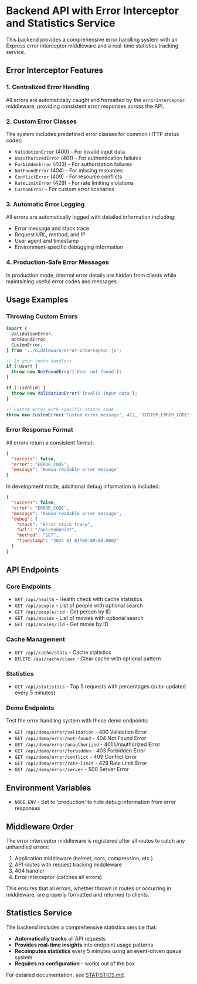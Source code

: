 # Backend API with Error Interceptor and Statistics Service

This backend provides a comprehensive error handling system with an Express error interceptor middleware and a real-time statistics tracking service.

## Error Interceptor Features

### 1. Centralized Error Handling

All errors are automatically caught and formatted by the `errorInterceptor` middleware, providing consistent error responses across the API.

### 2. Custom Error Classes

The system includes predefined error classes for common HTTP status codes:

- `ValidationError` (400) - For invalid input data
- `UnauthorizedError` (401) - For authentication failures
- `ForbiddenError` (403) - For authorization failures
- `NotFoundError` (404) - For missing resources
- `ConflictError` (409) - For resource conflicts
- `RateLimitError` (429) - For rate limiting violations
- `CustomError` - For custom error scenarios

### 3. Automatic Error Logging

All errors are automatically logged with detailed information including:

- Error message and stack trace
- Request URL, method, and IP
- User agent and timestamp
- Environment-specific debugging information

### 4. Production-Safe Error Messages

In production mode, internal error details are hidden from clients while maintaining useful error codes and messages.

## Usage Examples

### Throwing Custom Errors

```typescript
import {
  ValidationError,
  NotFoundError,
  CustomError,
} from '../middleware/error-interceptor.js';

// In your route handlers
if (!user) {
  throw new NotFoundError('User not found');
}

if (!isValid) {
  throw new ValidationError('Invalid input data');
}

// Custom error with specific status code
throw new CustomError('Custom error message', 422, 'CUSTOM_ERROR_CODE');
```

### Error Response Format

All errors return a consistent format:

```json
{
  "success": false,
  "error": "ERROR_CODE",
  "message": "Human-readable error message"
}
```

In development mode, additional debug information is included:

```json
{
  "success": false,
  "error": "ERROR_CODE",
  "message": "Human-readable error message",
  "debug": {
    "stack": "Error stack trace",
    "url": "/api/endpoint",
    "method": "GET",
    "timestamp": "2024-01-01T00:00:00.000Z"
  }
}
```

## API Endpoints

### Core Endpoints

- `GET /api/health` - Health check with cache statistics
- `GET /api/people` - List of people with optional search
- `GET /api/people/:id` - Get person by ID
- `GET /api/movies` - List of movies with optional search
- `GET /api/movies/:id` - Get movie by ID

### Cache Management

- `GET /api/cache/stats` - Cache statistics
- `DELETE /api/cache/clear` - Clear cache with optional pattern

### Statistics

- `GET /api/statistics` - Top 5 requests with percentages (auto-updated every 5 minutes)

### Demo Endpoints

Test the error handling system with these demo endpoints:

- `GET /api/demo/error/validation` - 400 Validation Error
- `GET /api/demo/error/not-found` - 404 Not Found Error
- `GET /api/demo/error/unauthorized` - 401 Unauthorized Error
- `GET /api/demo/error/forbidden` - 403 Forbidden Error
- `GET /api/demo/error/conflict` - 409 Conflict Error
- `GET /api/demo/error/rate-limit` - 429 Rate Limit Error
- `GET /api/demo/error/server` - 500 Server Error

## Environment Variables

- `NODE_ENV` - Set to 'production' to hide debug information from error responses

## Middleware Order

The error interceptor middleware is registered after all routes to catch any unhandled errors:

1. Application middleware (helmet, cors, compression, etc.)
2. API routes with request tracking middleware
3. 404 handler
4. Error interceptor (catches all errors)

This ensures that all errors, whether thrown in routes or occurring in middleware, are properly formatted and returned to clients.

## Statistics Service

The backend includes a comprehensive statistics service that:

- **Automatically tracks** all API requests
- **Provides real-time insights** into endpoint usage patterns
- **Recomputes statistics** every 5 minutes using an event-driven queue system
- **Requires no configuration** - works out of the box

For detailed documentation, see [STATISTICS.md](./STATISTICS.md).

